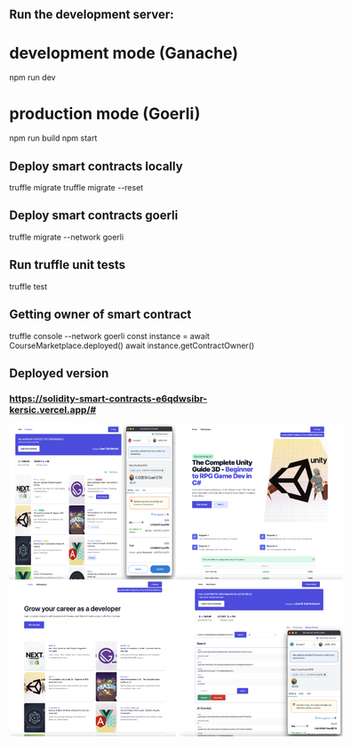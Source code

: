 ## Run the development server:
# development mode (Ganache)
npm run dev
# production mode (Goerli)
npm run build 
npm start 

## Deploy smart contracts locally
truffle migrate
truffle migrate --reset

## Deploy smart contracts goerli
truffle migrate --network goerli

## Run truffle unit tests
truffle test

## Getting owner of smart contract
truffle console --network goerli
const instance = await CourseMarketplace.deployed()
await instance.getContractOwner()

## Deployed version
### https://solidity-smart-contracts-e6qdwsibr-kersic.vercel.app/#

<div style="display:flex">
  <img src="https://github.com/Kersic/SoliditySmartContracts/blob/main/SolidityAndEthereumInReactCourse/marketplace-eth/screenshots/Screenshot%20at%20Jan%2005%2018-33-51.png" width="300">
  <img src="https://github.com/Kersic/SoliditySmartContracts/blob/main/SolidityAndEthereumInReactCourse/marketplace-eth/screenshots/Screenshot%20at%20Jan%2005%2017-59-34.png" width="300">
</div>
<div style="display:flex">
 
  <img src="https://github.com/Kersic/SoliditySmartContracts/blob/main/SolidityAndEthereumInReactCourse/marketplace-eth/screenshots/Screenshot%20at%20Jan%2005%2018-00-39.png" width="300">
  <img src="https://github.com/Kersic/SoliditySmartContracts/blob/main/SolidityAndEthereumInReactCourse/marketplace-eth/screenshots/Screenshot%20at%20Jan%2005%2018-02-30.png" width="300">
</div>
